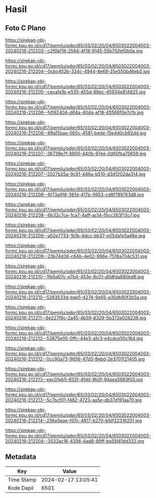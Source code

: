 # Hasil

## Foto C Plano

https://sirekap-obj-formc.kpu.go.id/cd17/pemilu/pdpr/65/03/02/20/04/6503022004003-20240216-212203--c2f0bf18-2584-4f18-9145-55b750ef0b0a.jpg

https://sirekap-obj-formc.kpu.go.id/cd17/pemilu/pdpr/65/03/02/20/04/6503022004003-20240216-212204--0cbc452b-334c-4944-8e68-25e550bd6eb2.jpg

https://sirekap-obj-formc.kpu.go.id/cd17/pemilu/pdpr/65/03/02/20/04/6503022004003-20240216-212205--cecafe1b-e535-455d-89ec-45934e814825.jpg

https://sirekap-obj-formc.kpu.go.id/cd17/pemilu/pdpr/65/03/02/20/04/6503022004003-20240216-212206--fd162404-d64a-404a-af18-45568f0e7cfb.jpg

https://sirekap-obj-formc.kpu.go.id/cd17/pemilu/pdpr/65/03/02/20/04/6503022004003-20240216-212206--89a15bae-560c-4581-bede-15e4d0cb92dd.jpg

https://sirekap-obj-formc.kpu.go.id/cd17/pemilu/pdpr/65/03/02/20/04/6503022004003-20240216-212207--36739e7f-8800-440b-97ee-2d65fba75659.jpg

https://sirekap-obj-formc.kpu.go.id/cd17/pemilu/pdpr/65/03/02/20/04/6503022004003-20240216-212207--2027b25a-9c91-446a-b510-d3d1202da314.jpg

https://sirekap-obj-formc.kpu.go.id/cd17/pemilu/pdpr/65/03/02/20/04/6503022004003-20240216-212208--6f73a6f8-381d-417b-9953-cd8f789763d8.jpg

https://sirekap-obj-formc.kpu.go.id/cd17/pemilu/pdpr/65/03/02/20/04/6503022004003-20240216-212208--6b32c7ce-1ca7-4aff-ac14-f5cc263f13c7.jpg

https://sirekap-obj-formc.kpu.go.id/cd17/pemilu/pdpr/65/03/02/20/04/6503022004003-20240216-212209--a52e7733-1b1b-4dcc-bb37-e05da1e5a48e.jpg

https://sirekap-obj-formc.kpu.go.id/cd17/pemilu/pdpr/65/03/02/20/04/6503022004003-20240216-212209--23b74d38-c64b-4e02-896e-7518a704c531.jpg

https://sirekap-obj-formc.kpu.go.id/cd17/pemilu/pdpr/65/03/02/20/04/6503022004003-20240216-212210--1fb5d07c-e7b4-453e-8c01-d0dfda880bd6.jpg

https://sirekap-obj-formc.kpu.go.id/cd17/pemilu/pdpr/65/03/02/20/04/6503022004003-20240216-212210--5263533d-bae5-4274-9e65-a35db90f2b5a.jpg

https://sirekap-obj-formc.kpu.go.id/cd17/pemilu/pdpr/65/03/02/20/04/6503022004003-20240216-212211--8e227f9c-2a45-4b59-8329-5b372e026238.jpg

https://sirekap-obj-formc.kpu.go.id/cd17/pemilu/pdpr/65/03/02/20/04/6503022004003-20240216-212212--53875e05-0ffc-44e5-a1c3-e4cdce50c164.jpg

https://sirekap-obj-formc.kpu.go.id/cd17/pemilu/pdpr/65/03/02/20/04/6503022004003-20240216-212212--0cc90a73-9656-47d3-8ebd-2e3701f21405.jpg

https://sirekap-obj-formc.kpu.go.id/cd17/pemilu/pdpr/65/03/02/20/04/6503022004003-20240216-212213--eac01eb5-632f-4fdd-9b0f-84aea5883f03.jpg

https://sirekap-obj-formc.kpu.go.id/cd17/pemilu/pdpr/65/03/02/20/04/6503022004003-20240216-212213--5c7bcf01-f482-4723-aa5e-db37d191aa70.jpg

https://sirekap-obj-formc.kpu.go.id/cd17/pemilu/pdpr/65/03/02/20/04/6503022004003-20240216-212214--236e5eae-f07c-4817-b270-b1df22316201.jpg

https://sirekap-obj-formc.kpu.go.id/cd17/pemilu/pdpr/65/03/02/20/04/6503022004003-20240216-212204--3032ac16-4356-4ad8-89ff-ba55f41dd332.jpg


## Metadata

| Key        | Value               |
| ---------- | ------------------- |
| Time Stamp | 2024-02-17 13:05:41 |
| Kode Dapil | 6501                |



